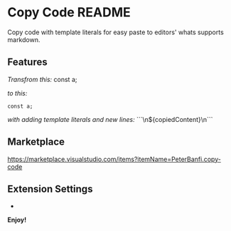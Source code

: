 # Copy Code README

Copy code with template literals for easy paste to editors' whats supports markdown.

## Features

_Transfrom this:_
const a;

_to this:_
```
const a;
```

_with adding template literals and new lines:_
\`\`\`\n${copiedContent}\n\`\`\`

## Marketplace

<https://marketplace.visualstudio.com/items?itemName=PeterBanfi.copy-code>

## Extension Settings

-

**Enjoy!**
